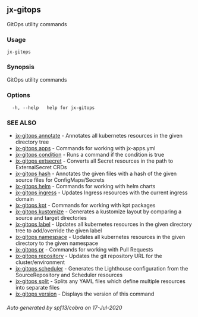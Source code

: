 ## jx-gitops

GitOps utility commands

### Usage

```
jx-gitops
```

### Synopsis

GitOps utility commands

### Options

```
  -h, --help   help for jx-gitops
```

### SEE ALSO

* [jx-gitops annotate](jx-gitops_annotate.md)	 - Annotates all kubernetes resources in the given directory tree
* [jx-gitops apps](jx-gitops_apps.md)	 - Commands for working with jx-apps.yml
* [jx-gitops condition](jx-gitops_condition.md)	 - Runs a command if the condition is true
* [jx-gitops extsecret](jx-gitops_extsecret.md)	 - Converts all Secret resources in the path to ExternalSecret CRDs
* [jx-gitops hash](jx-gitops_hash.md)	 - Annotates the given files with a hash of the given source files for ConfigMaps/Secrets
* [jx-gitops helm](jx-gitops_helm.md)	 - Commands for working with helm charts
* [jx-gitops ingress](jx-gitops_ingress.md)	 - Updates Ingress resources with the current ingress domain
* [jx-gitops kpt](jx-gitops_kpt.md)	 - Commands for working with kpt packages
* [jx-gitops kustomize](jx-gitops_kustomize.md)	 - Generates a kustomize layout by comparing a source and target directories
* [jx-gitops label](jx-gitops_label.md)	 - Updates all kubernetes resources in the given directory tree to add/override the given label
* [jx-gitops namespace](jx-gitops_namespace.md)	 - Updates all kubernetes resources in the given directory to the given namespace
* [jx-gitops pr](jx-gitops_pr.md)	 - Commands for working with Pull Requests
* [jx-gitops repository](jx-gitops_repository.md)	 - Updates the git repository URL for the cluster/environment
* [jx-gitops scheduler](jx-gitops_scheduler.md)	 - Generates the Lighthouse configuration from the SourceRepository and Scheduler resources
* [jx-gitops split](jx-gitops_split.md)	 - Splits any YAML files which define multiple resources into separate files
* [jx-gitops version](jx-gitops_version.md)	 - Displays the version of this command

###### Auto generated by spf13/cobra on 17-Jul-2020

